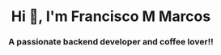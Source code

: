 <h1 align="center">Hi 👋, I'm Francisco M Marcos</h1>
<h3 align="center">A passionate backend developer and coffee lover!!</h3>
